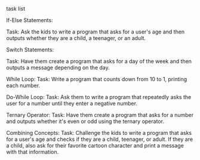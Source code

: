 task list

If-Else Statements:

Task: Ask the kids to write a program that asks for a user's age and then outputs whether they are a child, a teenager, or an adult.

Switch Statements:

Task: Have them create a program that asks for a day of the week and then outputs a message depending on the day.

While Loop:
Task: Write a program that counts down from 10 to 1, printing each number.

Do-While Loop:
Task: Ask them to write a program that repeatedly asks the user for a number until they enter a negative number.

Ternary Operator:
Task: Have them create a program that asks for a number and outputs whether it's even or odd using the ternary operator.

Combining Concepts:
Task: Challenge the kids to write a program that asks for a user's age and checks if they are a child, teenager, or adult. If they are a child, also ask for their favorite cartoon character and print a message with that information.
